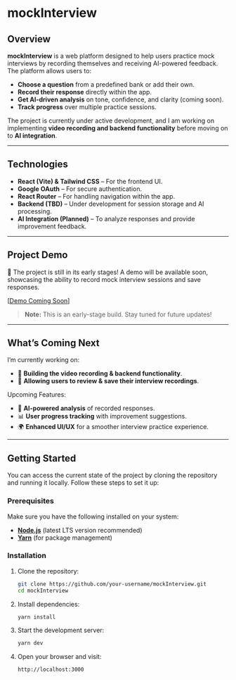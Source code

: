 # mockInterview  

## Overview  
**mockInterview** is a web platform designed to help users practice mock interviews by recording themselves and receiving AI-powered feedback. The platform allows users to:  
- **Choose a question** from a predefined bank or add their own.  
- **Record their response** directly within the app.  
- **Get AI-driven analysis** on tone, confidence, and clarity (coming soon).  
- **Track progress** over multiple practice sessions.  

The project is currently under active development, and I am working on implementing **video recording and backend functionality** before moving on to **AI integration**.  

---

## Technologies  
- **React (Vite) & Tailwind CSS** – For the frontend UI.  
- **Google OAuth** – For secure authentication.  
- **React Router** – For handling navigation within the app.  
- **Backend (TBD)** – Under development for session storage and AI processing.  
- **AI Integration (Planned)** – To analyze responses and provide improvement feedback.  

---

## Project Demo  

🚀 The project is still in its early stages! A demo will be available soon, showcasing the ability to record mock interview sessions and save responses.  

[[Demo Coming Soon](https://via.placeholder.com/800x400?text=Demo+Coming+Soon)]
> **Note:** This is an early-stage build. Stay tuned for future updates!  

---

## What’s Coming Next  

I’m currently working on:  
- 🎥 **Building the video recording & backend functionality**.  
- 🔄 **Allowing users to review & save their interview recordings**.  

Upcoming Features:  
- 🧠 **AI-powered analysis** of recorded responses.  
- 📊 **User progress tracking** with improvement suggestions.  
- 🌍 **Enhanced UI/UX** for a smoother interview practice experience.  

---

## Getting Started  

You can access the current state of the project by cloning the repository and running it locally. Follow these steps to set it up:  

### Prerequisites  
Make sure you have the following installed on your system:  
- **[Node.js](https://nodejs.org/)** (latest LTS version recommended)  
- **[Yarn](https://yarnpkg.com/)** (for package management)  

### Installation  

1. Clone the repository:  
   ```sh
   git clone https://github.com/your-username/mockInterview.git
   cd mockInterview
2. Install dependencies:
   ```sh
   yarn install
4. Start the development server:
   ```sh
   yarn dev
6. Open your browser and visit:
   ```sh
   http://localhost:3000
   
